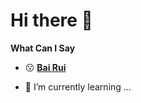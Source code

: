 # Hi there 👋

**What Can I Say**

- 😗 **[Bai Rui](https://baibairui.github.io/)**

- 🌱 I’m currently learning ...

<!--
**baibairui/baibairui** is a ✨ _special_ ✨ repository because its `README.md` (this file) appears on your GitHub profile.

Here are some ideas to get you started:

- 🔭 I’m currently working on ...
- 🌱 I’m currently learning ...
- 👯 I’m looking to collaborate on ...
- 🤔 I’m looking for help with ...
- 💬 Ask me about ...
- 📫 How to reach me: ...
- 😄 Pronouns: ...
- ⚡ Fun fact: ...
-->
